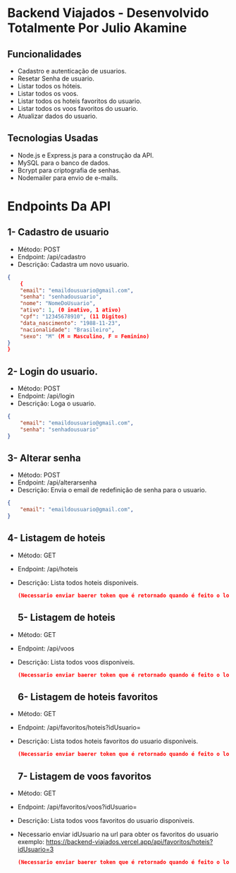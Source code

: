 # Backend Viajados - Desenvolvido Totalmente Por Julio Akamine


## Funcionalidades
- Cadastro e autenticação de usuarios.
- Resetar Senha de usuario.
- Listar todos os hóteis.
- Listar todos os voos.
- Listar todos os hoteis favoritos do usuario.
- Listar todos os voos favoritos do usuario.
- Atualizar dados do usuario.

## Tecnologias Usadas
- Node.js e Express.js para a construção da API.
- MySQL para o banco de dados.
- Bcrypt para criptografia de senhas.
- Nodemailer para envio de e-mails.

# Endpoints Da API

## 1- Cadastro de usuario
- Método: POST
- Endpoint: /api/cadastro
- Descrição: Cadastra um novo usuario.
```json
{
    {
    "email": "emaildousuario@gmail.com",
    "senha": "senhadousuario",
    "nome": "NomeDoUsuario",
    "ativo": 1, (0 inativo, 1 ativo)
    "cpf": "12345678910", (11 Digitos)
    "data_nascimento": "1988-11-23",
    "nacionalidade": "Brasileiro",
    "sexo": "M" (M = Masculino, F = Feminino)
}
}
```


## 2- Login do usuario.
- Método: POST
- Endpoint: /api/login
- Descrição: Loga o usuario.
```json
{
    "email": "emaildousuario@gmail.com",
    "senha": "senhadousuario"
}
```

## 3- Alterar senha
- Método: POST
- Endpoint: /api/alterarsenha
- Descrição: Envia o email de redefinição de senha para o usuario.
```json
{
    "email": "emaildousuario@gmail.com",
}
```

## 4- Listagem de hoteis 
- Método: GET
- Endpoint: /api/hoteis
- Descrição: Lista todos hoteis disponiveis.
  ```json
  (Necessario enviar baerer token que é retornado quando é feito o login);
  ```

  ## 5- Listagem de hoteis 
- Método: GET
- Endpoint: /api/voos
- Descrição: Lista todos voos disponiveis.
  ```json
  (Necessario enviar baerer token que é retornado quando é feito o login);
  ```

   ## 6- Listagem de hoteis favoritos
- Método: GET
- Endpoint: /api/favoritos/hoteis?idUsuario=
- Descrição: Lista todos hoteis favoritos do usuario disponiveis.
  ```json
  (Necessario enviar baerer token que é retornado quando é feito o login);
  ```

  ## 7- Listagem de voos favoritos
- Método: GET
- Endpoint: /api/favoritos/voos?idUsuario=
- Descrição: Lista todos voos favoritos do usuario disponiveis.
- Necessario enviar idUsuario na url para obter os favoritos do usuario exemplo: https://backend-viajados.vercel.app/api/favoritos/hoteis?idUsuario=3
  ```json
  (Necessario enviar baerer token que é retornado quando é feito o login);
  ```




